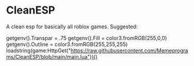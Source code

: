 # CleanESP
A clean esp for basically all roblox games.
Suggested:

getgenv().Transpar = .75 
getgenv().Fill = color3.fromRGB(255,0,0)
getgenv().Outline = color3.fromRGB(255,255,255)
loadstring(game:HttpGet("https://raw.githubusercontent.com/Memeprograms/CleanESP/blob/main/main.lua"))()

